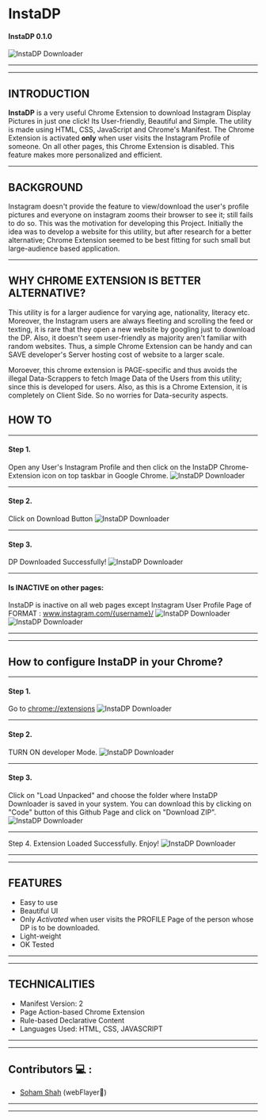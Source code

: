 # InstaDP
#### InstaDP 0.1.0 

![InstaDP Downloader](https://github.com/sohamsshah/InstaDP_Downloader/blob/master/icons/instadp1.PNG "Logo")

---
---
## INTRODUCTION

<b>InstaDP</b> is a very useful Chrome Extension to download Instagram Display Pictures in just one click! Its User-friendly, Beautiful and Simple. 
The utility is made using HTML, CSS, JavaScript and Chrome's Manifest. The Chrome Extension is activated <b>only</b> when user visits the Instagram Profile of someone. On all other pages,
this Chrome Extension is disabled. This feature makes more personalized and efficient.

---


## BACKGROUND

Instagram doesn't provide the feature to view/download the user's profile pictures and everyone on instagram zooms their browser to see it; still fails to do so. This was the motivation for developing this Project. Initially the idea was to develop a website for 
this utility, but after research for a better alternative; Chrome Extension seemed to be best fitting for such small but large-audience based application.  

---

## WHY CHROME EXTENSION IS BETTER ALTERNATIVE?

This utility is for a larger audience for varying age, nationality, literacy etc. Moreover, the Instagram users are always fleeting and scrolling the feed or texting, it is rare that
they open a new website by googling just to download the DP. Also, it doesn't seem user-friendly as majority aren't familiar with random websites. Thus, a simple Chrome Extension
can be handy and can SAVE developer's Server hosting cost of website to a larger scale. 

Moroever, this chrome extension is PAGE-specific and thus avoids the illegal Data-Scrappers to fetch Image Data of the Users from this utility; since this is developed for users.
Also, as this is a Chrome Extension, it is completely on Client Side. So no worries for Data-security aspects.

## HOW TO

---

#### Step 1. 
Open any User's Instagram Profile and then click on the InstaDP Chrome-Extension icon on top taskbar in Google Chrome.
![InstaDP Downloader](https://github.com/sohamsshah/InstaDP_Downloader/blob/master/demo/1.PNG "Step 1")

---


#### Step 2. 
Click on Download Button
![InstaDP Downloader](https://github.com/sohamsshah/InstaDP_Downloader/blob/master/demo/2.png "Step 2")

---

#### Step 3. 
DP Downloaded Successfully!
![InstaDP Downloader](https://github.com/sohamsshah/InstaDP_Downloader/blob/master/demo/3.PNG "Step 3")

---

#### Is INACTIVE on other pages:
InstaDP is inactive on all web pages except Instagram User Profile Page of FORMAT : www.instagram.com/{username}/
![InstaDP Downloader](https://github.com/sohamsshah/InstaDP_Downloader/blob/master/demo/4.png "inactive 1")
![InstaDP Downloader](https://github.com/sohamsshah/InstaDP_Downloader/blob/master/demo/5.png "inactive 2")

---
---

## How to configure InstaDP in your Chrome?

---


#### Step 1. 
Go to [chrome://extensions](chrome://extensions)
![InstaDP Downloader](https://github.com/sohamsshah/InstaDP_Downloader/blob/master/demo/6.png "Step 1")

---

#### Step 2. 
TURN ON developer Mode.
![InstaDP Downloader](https://github.com/sohamsshah/InstaDP_Downloader/blob/master/demo/7.png "Step 2")

---

#### Step 3. 
Click on "Load Unpacked" and choose the folder where InstaDP Downloader is saved in your system. You can download this by clicking on "Code" button of this Github Page and click on "Download ZIP".
![InstaDP Downloader](https://github.com/sohamsshah/InstaDP_Downloader/blob/master/demo/8.png "Step 3")

---


Step 4. 
Extension Loaded Successfully. Enjoy!
![InstaDP Downloader](https://github.com/sohamsshah/InstaDP_Downloader/blob/master/demo/9.png "Step 4")

---
---

## FEATURES

* Easy to use
* Beautiful UI
* Only *Activated* when user visits the PROFILE Page of the person whose DP is to be downloaded.
* Light-weight 
* OK Tested

---
---

## TECHNICALITIES

* Manifest Version: 2
* Page Action-based Chrome Extension
* Rule-based Declarative Content 
* Languages Used: HTML, CSS, JAVASCRIPT

---
---

## Contributors 💻 :

* [Soham Shah](https://github.com/sohamsshah) (webFlayer🎃)

---
---


